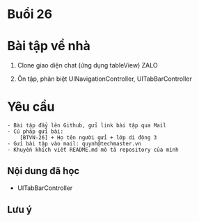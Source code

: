 
# Buổi 26

# Bài tập về nhà
1. Clone giao diện chat (ứng dụng tableView) ZALO

2. Ôn tập, phân biệt UINavigationController, UITabBarController

# Yêu cầu
    - Bài tập đẩy lên Github, gửi link bài tập qua Mail
    - Cú pháp gửi bài:
        [BTVN-26] + Họ tên người gửi + lớp di động 3
    - Gửi bài tập vào mail: quynh@techmaster.vn
    - Khuyến khích viết README.md mô tả repository của mình

## Nội dung đã học
- UITabBarController

## Lưu ý







